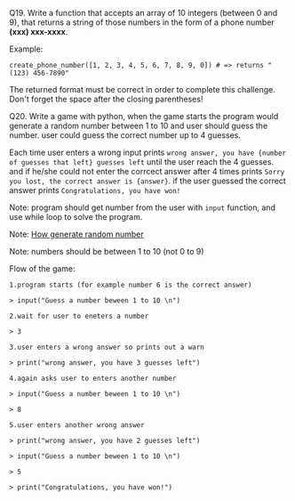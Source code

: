 Q19. Write a function that accepts an array of 10 integers (between 0 and 9), that returns a string of those numbers in the form of a phone number **(xxx) xxx-xxxx**.

Example:

```
create_phone_number([1, 2, 3, 4, 5, 6, 7, 8, 9, 0]) # => returns "(123) 456-7890"
```

The returned format must be correct in order to complete this challenge.
Don't forget the space after the closing parentheses!



Q20. Write a game with python, when the game starts the program would generate a random number between 1 to 10 and user should guess the number. 
user could guess the correct number up to 4 guesses.

Each time user enters a wrong input prints ```wrong answer, you have {number of guesses that left} guesses left``` until the user reach the 4 guesses. and if he/she could not enter the corrcect answer after 4 times prints ```Sorry you lost, the correct answer is {answer}```. if the user guessed the correct answer prints ```Congratulations, you have won!```

Note: program should get number from the user with ```input``` function, and use while loop to solve the program.

Note: [How generate random number](https://stackoverflow.com/a/16376904)

Note: numbers should be between 1 to 10 (not 0 to 9)

Flow of the game:

```
1.program starts (for example number 6 is the correct answer)

> input("Guess a number beween 1 to 10 \n")

2.wait for user to eneters a number

> 3

3.user enters a wrong answer so prints out a warn

> print("wrong answer, you have 3 guesses left")

4.again asks user to enters another number

> input("Guess a number beween 1 to 10 \n")

> 8

5.user enters another wrong answer

> print("wrong answer, you have 2 guesses left")

> input("Guess a number beween 1 to 10 \n")

> 5

> print("Congratulations, you have won!")
```
